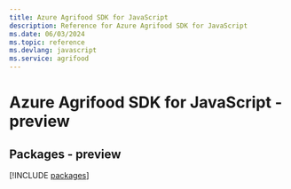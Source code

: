 ```yaml
---
title: Azure Agrifood SDK for JavaScript
description: Reference for Azure Agrifood SDK for JavaScript
ms.date: 06/03/2024
ms.topic: reference
ms.devlang: javascript
ms.service: agrifood
---
```

# Azure Agrifood SDK for JavaScript - preview
## Packages - preview
[!INCLUDE [packages](agrifood-index.md)]
